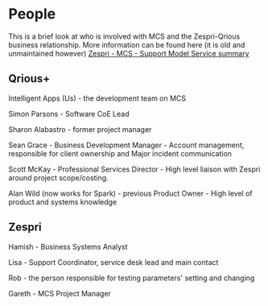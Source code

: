 ﻿# **People**
This is a brief look at who is involved with MCS and the Zespri-Qrious business relationship. More information can be found here (it is old and unmaintained however) [Zespri - MCS - Support Model Service summary](https://sparknz.atlassian.net/wiki/spaces/BIGDATA/pages/9771188401)
## **Qrious+**
Intelligent Apps (Us) - the development team on MCS

Simon Parsons - Software CoE Lead 

Sharon Alabastro - former project manager

Sean Grace - Business Development Manager - Account management, responsible for client ownership and Major incident communication

Scott McKay - Professional Services Director - High level liaison with Zespri around project scope/costing. 

Alan Wild (now works for Spark) - previous Product Owner - High level of product and systems knowledge
## **Zespri**
Hamish - Business Systems Analyst

Lisa - Support Coordinator, service desk lead and main contact

Rob - the person responsible for testing parameters' setting and changing

Gareth - MCS Project Manager
